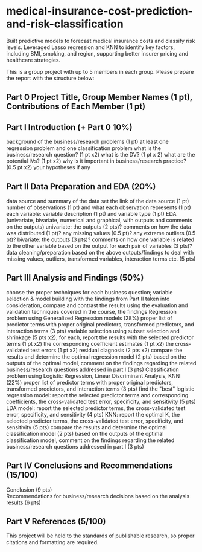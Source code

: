 # medical-insurance-cost-prediction-and-risk-classification
Built predictive models to forecast medical insurance costs and classify risk levels. Leveraged Lasso regression and KNN to identify key factors, including BMI, smoking, and region, supporting better insurer pricing and healthcare strategies.

This is a group project with up to 5 members in each group. Please prepare the report with the structure below:

## Part 0 Project Title, Group Member Names (1 pt), Contributions of Each Member (1 pt)
## Part I Introduction (+ Part 0 10%)
background of the business/research problems (1 pt)
at least one regression problem and one classification problem
what is the business/research question? (1 pt x2)
what is the DV? (1 pt x 2)
what are the potential IVs? (1 pt x2)
why is it important in business/research practice? (0.5 pt x2)
your hypotheses if any
## Part II Data Preparation and EDA (20%)
data source and summary of the data set 
the link of the data source (1 pt)
number of observations (1 pt)  and what each observation represents (1 pt)
each variable: variable description (1 pt) and variable type (1 pt)
EDA (univariate, bivariate, numerical and graphical, with outputs and comments on the outputs)
univariate: the outputs (2 pts)? comments on how the data was distributed (1 pt)? any missing values (0.5 pt)? any extreme outliers (0.5 pt)?
bivariate: the outputs (3 pts)? comments on how one variable is related to the other variable based on the output for each pair of variables (3 pts)?
data cleaning/preparation based on the above outputs/findings to deal with missing values, outliers, transformed variables, interaction terms etc. (5 pts)
## Part III Analysis and Findings (50%)
choose the proper techniques for each business question; variable selection & model building with the findings from Part II taken into consideration, compare and contrast the results using the evaluation and validation techniques covered in the course, the findings
Regression problem using Generalized Regression models (28%)
proper list of predictor terms with proper original predictors, transformed predictors, and interaction terms (3 pts)
variable selection using subset selection and shrinkage (5 pts x2), for each, report the results with
the selected predictor terms (1 pt x2)
the corresponding coefficient estimates (1 pt x2)
the cross-validated test errors (1 pt x2)
residual diagnosis (2 pts x2)
compare the results and determine the optimal regression model (2 pts)
based on the outputs of the optimal model, comment on the findings regarding the related business/research questions addressed in part I (3 pts)
Classification problem using Logistic Regression, Linear Discriminant Analysis, KNN (22%)
proper list of predictor terms with proper original predictors, transformed predictors, and interaction terms (3 pts)
find the "best"
logistic regression model: report the selected predictor terms and corresponding coefficients, the cross-validated test error, specificity, and sensitivity (5 pts)
LDA model: report the selected predictor terms, the cross-validated test error, specificity, and sensitivity (4 pts)
KNN: report the optimal K, the selected predictor terms, the cross-validated test error, specificity, and sensitivity (5 pts)
compare the results and determine the optimal classification model (2 pts)
based on the outputs of the optimal classification model, comment on the findings regarding the related business/research questions addressed in part I (3 pts)
## Part IV Conclusions and Recommendations (15/100)
Conclusion (9 pts) <br/> 
Recommendations for business/research decisions based on the analysis results (6 pts)
## Part V References (5/100)
This project will be held to the standards of publishable research, so proper citations and formatting are required.
